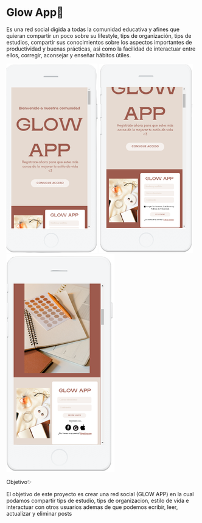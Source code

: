# Glow App🌿
Es una red social digida a todas la comunidad educativa y afines que quieran compartir un poco sobre su lifestyle, tips de organización, tips de estudios, compartir sus conocimientos sobre los aspectos importantes de productividad y buenas prácticas, asi como la facilidad de interactuar entre ellos, corregir, aconsejar y enseñar hábitos útiles.

![Image text](https://github.com/RadiaJoyG6/Proyecto-unidad-4/blob/main/image-removebg-preview.png) ![Image text](https://github.com/RadiaJoyG6/Proyecto-unidad-4/blob/main/image-removebg-preview%20(1).png) ![Image text](https://github.com/RadiaJoyG6/Proyecto-unidad-4/blob/main/image-removebg-preview%20(2).png)


Objetivo✨


El objetivo de este proyecto es crear una red social (GLOW APP) en la cual  podamos compartir tips de estudio, tips de organizacion, estilo de vida  e interactuar con otros usuarios ademas  de que podemos ecribir, leer, actualizar y eliminar posts
